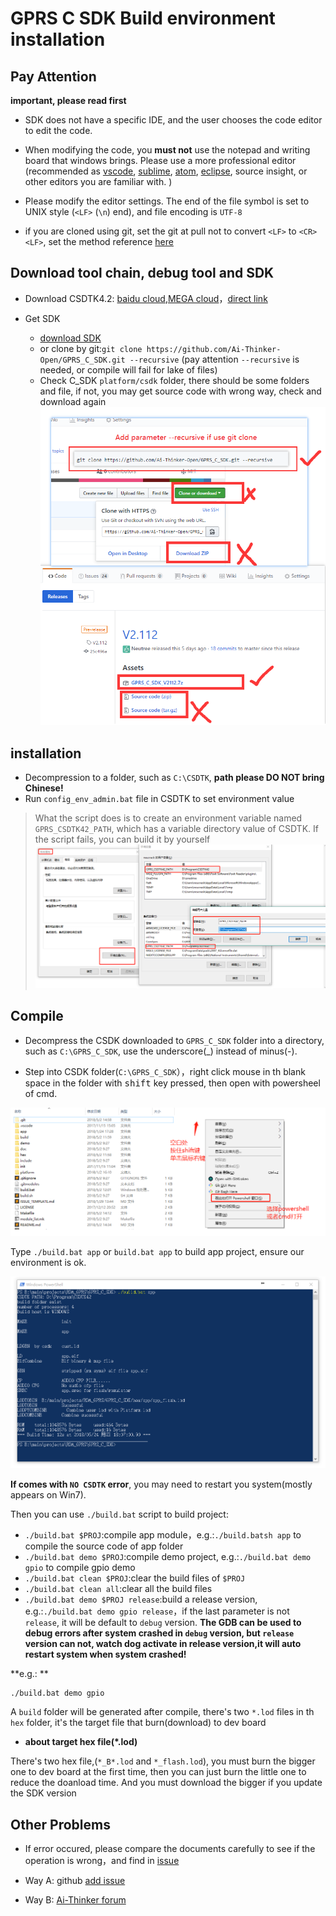GPRS C SDK Build environment installation
====

## Pay Attention

**important, please read first**

* SDK does not have a specific IDE, and the user chooses the code editor to edit the code.

* When modifying the code, you **must not** use the notepad and writing board that windows brings. Please use a more professional editor (recommended as [vscode](https://code.visualstudio.com/), [sublime](https://www.sublimetext.com/), [atom](https://atom.io/), [eclipse](http://www.eclipse.org/downloads/packages/eclipse-ide-cc-developers/oxygen2), source insight, or other editors you are familiar with. )

* Please modify the editor settings. The end of the file symbol is set to UNIX style (`<LF>` (`\n`) end), and file encoding is `UTF-8`

* if you are cloned using git, set the git at pull not to convert `<LF>` to `<CR><LF>`, set the method reference [here](https://www.jianshu.com/p/305a138883d4)

## Download tool chain, debug tool and SDK

* Download CSDTK4.2: [baidu cloud](https://pan.baidu.com/s/16ZIQ9YbZdcVz-zvpzEFXbA),[MEGA cloud](https://mega.nz/#!uKAlRA7Z!UPHn3ZoLY8X33iMIKcBcUYFwrhmNYe-x_dyOdrm_d6I)，[direct link](http://test.ai-thinker.com/csdk/CSDTK42.7z)

* Get SDK
  * [download SDK](https://github.com/Ai-Thinker-Open/GPRS_C_SDK/releases)
  * or clone by git:`git clone https://github.com/Ai-Thinker-Open/GPRS_C_SDK.git --recursive` (pay attention `--recursive` is needed, or compile will fail for lake of files)
  * Check C_SDK `platform/csdk` folder, there should be some folders and file, if not, you may get source code with wrong way, check and download again
  ![](../assets/sdk_download_en.png)

## installation

* Decompression to a folder, such as `C:\CSDTK`, **path please DO NOT bring Chinese!**
* Run `config_env_admin.bat` file in CSDTK to set environment value
> What the script does is to create an environment variable named `GPRS_CSDTK42_PATH`, which has a variable directory value of CSDTK. If the script fails, you can build it by yourself
> ![](../assets/env.png)


## Compile

* Decompress the CSDK downloaded to `GPRS_C_SDK` folder into a directory, such as `C:\GPRS_C_SDK`, use the underscore(_) instead of minus(-).

* Step into CSDK folder(`C:\GPRS_C_SDK`），right click mouse in th blank space in the folder with <kbd>shift</kbd> key pressed, then open with powersheel of cmd.

![](/assets/open_with_cmd.png)

Type `./build.bat app` or `build.bat app` to build app project, ensure our environment is ok.

![](../assets/compile.png)

**If comes with `NO CSDTK` error**, you may need to restart you system(mostly appears on Win7).

Then you can use `./build.bat` script to build project:
  * `./build.bat $PROJ`:compile app module，e.g.:`./build.batsh app` to compile the source code of app folder
  * `./build.bat demo $PROJ`:compile demo project, e.g.:`./build.bat demo gpio` to compile gpio demo
  * `./build.bat clean $PROJ`:clear the build files of `$PROJ`
  * `./build.bat clean all`:clear all the build files
  * `./build.bat demo $PROJ release`:build a release version, e.g.:`./build.bat demo gpio release`，if the last parameter is not `release`, it will be default to `debug` version. **The GDB can be used to debug errors after system crashed in `debug` version, but `release` version can not, watch dog activate in release version,it will auto restart system when system crashed!**

**e.g.: **
```
./build.bat demo gpio
```
A `build` folder will be generated after compile, there's two `*.lod` files in th `hex` folder, it's the target file that burn(download) to dev board

* **about target hex file(*.lod)** 

There's two hex file,(`*_B*.lod` and `*_flash.lod`), you must burn the bigger one to dev board at the first time, then you can just burn the little one to reduce the doanload time. And you must download the bigger if you update the SDK version


## Other Problems

* If error occured, please compare the documents carefully to see if the operation is wrong，and find in [issue](https://github.com/Ai-Thinker-Open/GPRS_C_SDK/issues?utf8=%E2%9C%93&q=)

* Way A: github [add issue](https://github.com/Ai-Thinker-Open/GPRS-C-SDK/issues/new)

* Way B: [Ai-Thinker forum](http://bbs.ai-thinker.com/forum.php?mod=forumdisplay&fid=37)


